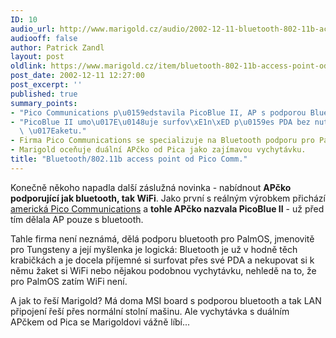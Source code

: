 ```yaml
---
ID: 10
audio_url: http://www.marigold.cz/audio/2002-12-11-bluetooth-802-11b-access-point-od-pico-comm.mp3
audiooff: false
author: Patrick Zandl
layout: post
oldlink: https://www.marigold.cz/item/bluetooth-802-11b-access-point-od-pico-comm
post_date: 2002-12-11 12:27:00
post_excerpt: ''
published: true
summary_points:
- "Pico Communications p\u0159edstavila PicoBlue II, AP s podporou Bluetooth a WiFi."
- "PicoBlue II umo\u017E\u0148uje surfov\xE1n\xED p\u0159es PDA bez nutnosti WiFi\
  \ \u017Eaketu."
- Firma Pico Communications se specializuje na Bluetooth podporu pro PalmOS.
- Marigold oceňuje duální APčko od Pica jako zajímavou vychytávku.
title: "Bluetooth/802.11b access point od Pico Comm."
---
```


<p>
Konečně někoho napadla další záslužná novinka - nabídnout <STRONG>APčko podporující jak bluetooth, tak WiFi</STRONG>. Jako první s reálným výrobkem přichází <A href="http://www.pico.net/news_items/news_trimode_demo.html" target=_blank>americká Pico Communications</A> a <STRONG>tohle APčko nazvala PicoBlue II</STRONG> - už před tím dělala AP pouze s bluetooth. </p>

<p>
Tahle firma není neznámá, dělá podporu bluetooth pro PalmOS, jmenovitě pro Tungsteny a její myšlenka je logická: Bluetooth je už v hodně těch krabičkách a je docela příjemné si surfovat přes své PDA a nekupovat si k němu žaket si WiFi nebo nějakou podobnou vychytávku, nehledě na to, že pro PalmOS zatím WiFi není. </p>

<p>
A jak to řeší Marigold? Má doma MSI board s podporou bluetooth a tak LAN připojení řeší přes normální stolní mašinu. Ale vychytávka s duálním APčkem od Pica se Marigoldovi vážně líbí...</p>